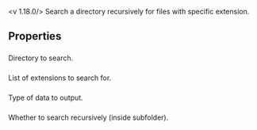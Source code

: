 <v 1.18.0/>
Search a directory recursively for files with specific extension.

## Properties

### <junc path>
Directory to search.

### <junc extensions>
List of extensions to search for.

### <junc type>
Type of data to output.

### <junc recursive>
Whether to search recursively (inside subfolder).